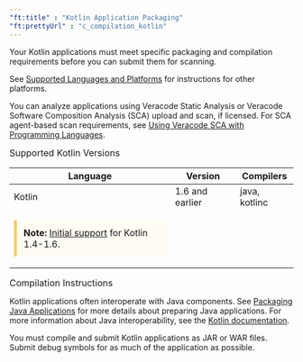 ```yaml
---
"ft:title" : "Kotlin Application Packaging"
"ft:prettyUrl" : "c_compilation_kotlin"
---
```


Your Kotlin applications must meet specific packaging and compilation requirements before you can submit them for scanning.

See [Supported Languages and Platforms](https://docs.veracode.com/r/r_supported_table) for instructions for other platforms.

You can analyze applications using Veracode Static Analysis or Veracode Software Composition Analysis \(SCA\) upload and scan, if licensed. For SCA agent-based scan requirements, see [Using Veracode SCA with Programming Languages](https://docs.veracode.com/r/Using_Veracode_SCA_with_Programming_Languages).

<p><span style="font-size: medium;">Supported Kotlin Versions</span></p>

|Language|Version|Compilers|
|----|----|----|
|Kotlin|1.6 and earlier|java, kotlinc|
|<p style="background-color:#FFFCF3; padding: 12px; border-left: 5px solid #F7CD55;"><b>Note:</b> <a href="https://docs.veracode.com/r/Initial_Support_and_Supported_Languages_Meaning">Initial support</a> for Kotlin 1.4-1.6.</p>|

<p><span style="font-size: medium;">Compilation Instructions</span></p>

Kotlin applications often interoperate with Java components. See [Packaging Java Applications](https://docs.veracode.com/r/compilation_java) for more details about preparing Java applications. For more information about Java interoperability, see the [Kotlin documentation](https://kotlinlang.org/docs/).

You must compile and submit Kotlin applications as JAR or WAR files. Submit debug symbols for as much of the application as possible.
